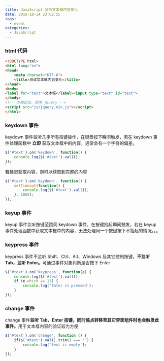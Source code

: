 ```yaml
---
title: JavaScript 监听文本框内容变化
date: 2018-10-14 23:02:55
tags:
  - event
categories:
  - JavaScript
---
```


### html 代码

```html
<!DOCTYPE html>
<html lang="en">
<head>
    <meta charset="UTF-8">
    <title>测试文本框内容变化</title>
</head>
<body>
<label for="text">文本框</label><input type="text" id="text">
</body>
<!-- 方便起见，使用 jQuery -->
<script src="js/jquery.min.js"></script>
</html>
```

<!-- more -->

### keydown 事件

keydown 事件监听几乎所有按键操作，在键盘按下瞬间触发，若在 keydown 事件处理函数中 <b>立即</b> 获取文本框中的内容，通常会有一个字符的偏差。

```js
$('#text').on('keydown', function() {
	console.log($('#text').val());
});
```

若延迟获取内容，则可以获取到完整的内容

```js
$('#text').on('keydown', function() {
	setTimeout(function() {
		console.log($('#text').val());
	}, 1000);
});
```

### keyup 事件

keyup 事件监听按键范围同 keydown 事件，在按键抬起瞬间触发，若在 keyup 事件处理函数中获取文本框中的内容，无法处理同一个按键按下不抬起的情况。。。

### keypress 事件

keypress 事件不监听 Shift、Ctrl、Alt、Windows 及其它控制按键，<b>不监听 Tab，监听 Enter。</b>可通过事件对象判断是否按下 Enter

```js
$('#text').on('keypress', function(e) {
	console.log($('#text').val());
	if (e.which == 13) {
		console.log('Enter is pressed');
	}
});
```

### change 事件

change 事件<b>监听 Tab、Enter 按键，同时焦点转移至其它界面组件时也会触发此事件。</b>用于文本框内容的验证较为方便

```js
$('#text').on('change', function () {
    if($('#text').val().trim() === '') {
	    console.log('text is empty');
	}
});
```
